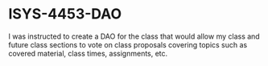 # ISYS-4453-DAO
I was instructed to create a DAO for the class that would allow my class and future class sections to vote on class proposals covering topics such as covered material, class times, assignments, etc.
